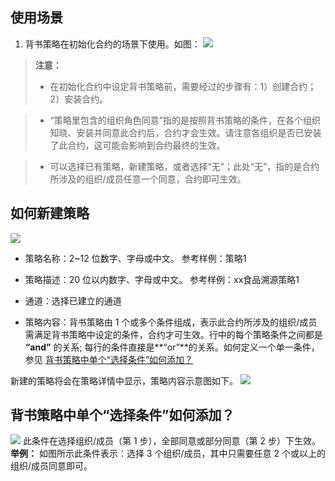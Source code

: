 ## 使用场景
1. 背书策略在初始化合约的场景下使用。如图：
![](https://main.qcloudimg.com/raw/a20c8e4a6a4c27fb6b12e9b84f643df7.png)

> **注意：**
> - 在初始化合约中设定背书策略前，需要经过的步骤有：1）创建合约；2）安装合约。

> - “策略里包含的组织角色同意”指的是按照背书策略的条件，在各个组织知晓、安装并同意此合约后，合约才会生效。请注意各组织是否已安装了此合约，这可能会影响到合约最终的生效。

> - 可以选择已有策略，新建策略，或者选择“无”；此处“无”，指的是合约所涉及的组织/成员任意一个同意，合约即可生效。
 
## 如何新建策略
![](https://main.qcloudimg.com/raw/1b9d73f2d03087f9172871abd9f33ea7.png)
-  策略名称：2~12 位数字、字母或中文。
参考样例：策略1

- 策略描述：20 位以内数字、字母或中文。
参考样例：xx食品溯源策略1

- 通道：选择已建立的通道

- 策略内容：背书策略由 1 个或多个条件组成，表示此合约所涉及的组织/成员需满足背书策略中设定的条件，合约才可生效。行中的每个策略条件之间都是 **“and”** 的关系; 每行的条件直接是**“or”**的关系。如何定义一个单一条件，参见 <a href="#xztj">背书策略中单个“选择条件”如何添加？</a>

新建的策略将会在策略详情中显示，策略内容示意图如下。
![](https://main.qcloudimg.com/raw/42ffda0ee9c60f9262c241e66c570dc7.png)

<a id="xztj"></a>
## 背书策略中单个“选择条件”如何添加？
![](https://main.qcloudimg.com/raw/8b3b8cdb3bef19945a1ae773ab05fcef.png)
此条件在选择组织/成员（第 1 步），全部同意或部分同意（第 2 步）下生效。
**举例：**
如图所示此条件表示：选择 3 个组织/成员，其中只需要任意 2 个或以上的组织/成员同意即可。
